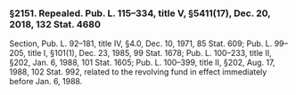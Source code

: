 ### §2151. Repealed. Pub. L. 115–334, title V, §5411(17), Dec. 20, 2018, 132 Stat. 4680 ###

Section, Pub. L. 92–181, title IV, §4.0, Dec. 10, 1971, 85 Stat. 609; Pub. L. 99–205, title I, §101(1), Dec. 23, 1985, 99 Stat. 1678; Pub. L. 100–233, title II, §202, Jan. 6, 1988, 101 Stat. 1605; Pub. L. 100–399, title II, §202, Aug. 17, 1988, 102 Stat. 992, related to the revolving fund in effect immediately before Jan. 6, 1988.
